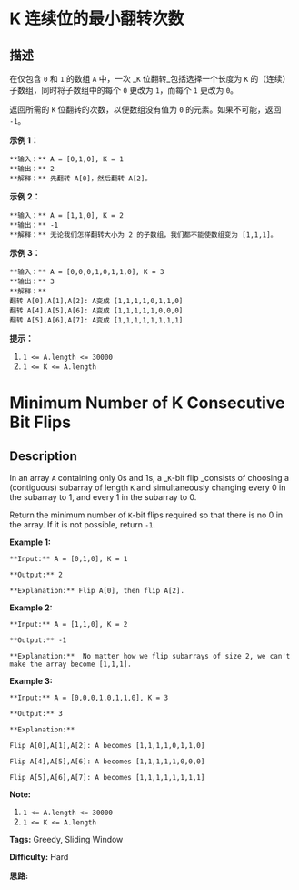 # K 连续位的最小翻转次数

## 描述

在仅包含 `0` 和 `1` 的数组 `A` 中，一次 _`K` 位翻转_包括选择一个长度为 `K` 的（连续）子数组，同时将子数组中的每个 `0` 更改为 `1`，而每个 `1` 更改为 `0`。

返回所需的 `K` 位翻转的次数，以便数组没有值为 `0` 的元素。如果不可能，返回 `-1`。



**示例 1：**

    
    
    **输入：** A = [0,1,0], K = 1
    **输出：** 2
    **解释：** 先翻转 A[0]，然后翻转 A[2]。
    

**示例 2：**

    
    
    **输入：** A = [1,1,0], K = 2
    **输出：** -1
    **解释：** 无论我们怎样翻转大小为 2 的子数组，我们都不能使数组变为 [1,1,1]。
    

**示例 3：**

    
    
    **输入：** A = [0,0,0,1,0,1,1,0], K = 3
    **输出：** 3
    **解释：**
    翻转 A[0],A[1],A[2]: A变成 [1,1,1,1,0,1,1,0]
    翻转 A[4],A[5],A[6]: A变成 [1,1,1,1,1,0,0,0]
    翻转 A[5],A[6],A[7]: A变成 [1,1,1,1,1,1,1,1]
    



**提示：**

  1. `1 <= A.length <= 30000`
  2. `1 <= K <= A.length`



# Minimum Number of K Consecutive Bit Flips

## Description



In an array `A` containing only 0s and 1s, a _`K`-bit flip _consists of choosing a (contiguous) subarray of length `K` and simultaneously changing every 0 in the subarray to 1, and every 1 in the subarray to 0.

Return the minimum number of `K`-bit flips required so that there is no 0 in the array.  If it is not possible, return `-1`.



**Example 1:**

    
    
    **Input:** A = [0,1,0], K = 1
    **Output:** 2
    **Explanation:** Flip A[0], then flip A[2].
    

**Example 2:**

    
    
    **Input:** A = [1,1,0], K = 2
    **Output:** -1
    **Explanation:**  No matter how we flip subarrays of size 2, we can't make the array become [1,1,1].
    

**Example 3:**

    
    
    **Input:** A = [0,0,0,1,0,1,1,0], K = 3
    **Output:** 3
    **Explanation:**
    Flip A[0],A[1],A[2]: A becomes [1,1,1,1,0,1,1,0]
    Flip A[4],A[5],A[6]: A becomes [1,1,1,1,1,0,0,0]
    Flip A[5],A[6],A[7]: A becomes [1,1,1,1,1,1,1,1]
    



**Note:**

  1. `1 <= A.length <= 30000`
  2. `1 <= K <= A.length`


**Tags:** Greedy, Sliding Window

**Difficulty:** Hard

**思路:**
